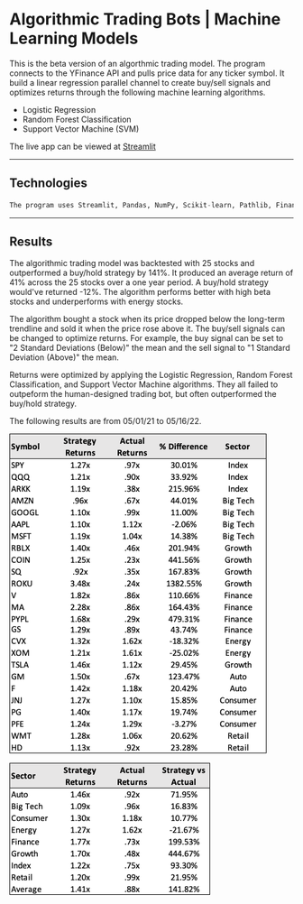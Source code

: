 # Algorithmic Trading Bots | Machine Learning Models

This is the beta version of an algorthmic trading model. The program connects to the YFinance API and pulls price data for any ticker symbol. It build a linear regression parallel channel to create buy/sell signals and optimizes returns through the following machine learning algorithms.

* Logistic Regression
* Random Forest Classification
* Support Vector Machine (SVM)

The live app can be viewed at [Streamlit]([https://share.streamlit.io/pac1226/crypto-application/main/cryptoapp.py](https://share.streamlit.io/pac1226/algorithmic-trading-models/main/mlmodel.py))

---

## Technologies

```python
The program uses Streamlit, Pandas, NumPy, Scikit-learn, Pathlib, FinancialAnalysis libraries. 
```

---

## Results

The algorithmic trading model was backtested with 25 stocks and outperformed a buy/hold strategy by 141%. It produced an average return of 41% across the 25 stocks over a one year period. A buy/hold strategy would've returned -12%. The algorithm performs better with high beta stocks and underperforms with energy stocks.

The algorithm bought a stock when its price dropped below the long-term trendline and sold it when the price rose above it. The buy/sell signals can be changed to optimize returns. For example, the buy signal can be set to "2 Standard Deviations (Below)" the mean and the sell signal to "1 Standard Deviation (Above)" the mean.

Returns were optimized by applying the Logistic Regression, Random Forest Classification, and Support Vector Machine algorithms. They all failed to outpeform the human-designed trading bot, but often outperformed the buy/hold strategy.

The following results are from 05/01/21 to 05/16/22.

![Stock Performance](images/stock_performance.png)

![Sector Performance](images/sector_performance.png)
